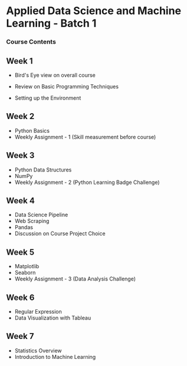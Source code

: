 # Applied Data Science and Machine Learning - Batch 1

### Course Contents

## Week 1

- Bird's Eye view on overall course
- Review on Basic Programming Techniques

- Setting up the Environment

## Week 2

- Python Basics
- Weekly Assignment - 1 (Skill measurement before course)

## Week 3

- Python Data Structures
- NumPy 
- Weekly Assignment - 2 (Python Learning Badge Challenge)

## Week 4

- Data Science Pipeline
- Web Scraping
- Pandas
- Discussion on Course Project Choice

## Week 5

- Matplotlib
- Seaborn
- Weekly Assignment - 3 (Data Analysis Challenge)

## Week 6

- Regular Expression
- Data Visualization with Tableau

## Week 7

- Statistics Overview
- Introduction to Machine Learning